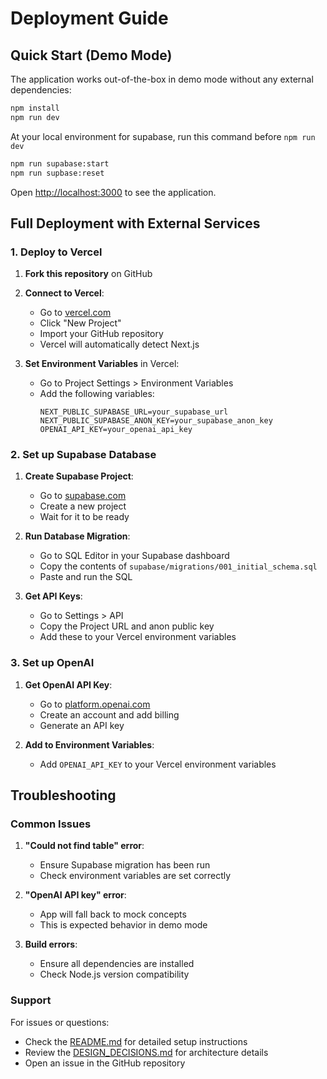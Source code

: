 # Deployment Guide

## Quick Start (Demo Mode)

The application works out-of-the-box in demo mode without any external dependencies:

```bash
npm install
npm run dev
```

At your local environment for supabase, run this command before ```npm run dev```

```bash
npm run supabase:start
npm run supbase:reset
```

Open [http://localhost:3000](http://localhost:3000) to see the application.

## Full Deployment with External Services

### 1. Deploy to Vercel

1. **Fork this repository** on GitHub
2. **Connect to Vercel**:
   - Go to [vercel.com](https://vercel.com)
   - Click "New Project"
   - Import your GitHub repository
   - Vercel will automatically detect Next.js

3. **Set Environment Variables** in Vercel:
   - Go to Project Settings > Environment Variables
   - Add the following variables:
     ```
     NEXT_PUBLIC_SUPABASE_URL=your_supabase_url
     NEXT_PUBLIC_SUPABASE_ANON_KEY=your_supabase_anon_key
     OPENAI_API_KEY=your_openai_api_key
     ```

### 2. Set up Supabase Database

1. **Create Supabase Project**:
   - Go to [supabase.com](https://supabase.com)
   - Create a new project
   - Wait for it to be ready

2. **Run Database Migration**:
   - Go to SQL Editor in your Supabase dashboard
   - Copy the contents of `supabase/migrations/001_initial_schema.sql`
   - Paste and run the SQL

3. **Get API Keys**:
   - Go to Settings > API
   - Copy the Project URL and anon public key
   - Add these to your Vercel environment variables

### 3. Set up OpenAI

1. **Get OpenAI API Key**:
   - Go to [platform.openai.com](https://platform.openai.com)
   - Create an account and add billing
   - Generate an API key

2. **Add to Environment Variables**:
   - Add `OPENAI_API_KEY` to your Vercel environment variables

## Troubleshooting

### Common Issues

1. **"Could not find table" error**:
   - Ensure Supabase migration has been run
   - Check environment variables are set correctly

2. **"OpenAI API key" error**:
   - App will fall back to mock concepts
   - This is expected behavior in demo mode

3. **Build errors**:
   - Ensure all dependencies are installed
   - Check Node.js version compatibility

### Support

For issues or questions:
- Check the [README.md](README.md) for detailed setup instructions
- Review the [DESIGN_DECISIONS.md](DESIGN_DECISIONS.md) for architecture details
- Open an issue in the GitHub repository
